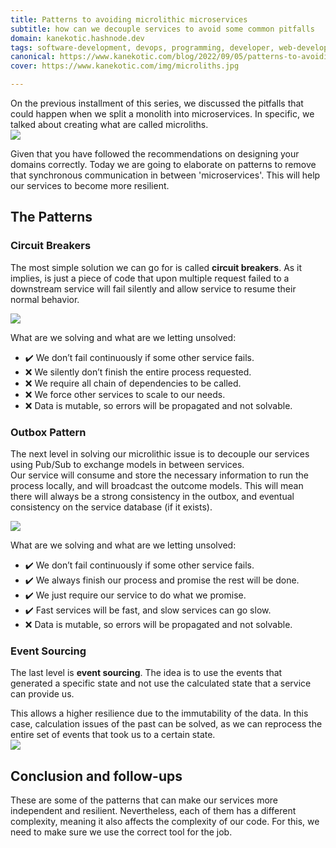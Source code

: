 ```yaml
---
title: Patterns to avoiding microlithic microservices
subtitle: how can we decouple services to avoid some common pitfalls
domain: kanekotic.hashnode.dev
tags: software-development, devops, programming, developer, web-development
canonical: https://www.kanekotic.com/blog/2022/09/05/patterns-to-avoiding-microlithic-microservices
cover: https://www.kanekotic.com/img/microliths.jpg

---
```

On the previous installment of this series, we discussed the pitfalls that could happen when we split a monolith into microservices. In specific, we talked about creating what are called microliths.  
![](https://www.kanekotic.com/img/microliths.jpg)

Given that you have followed the recommendations on designing your domains correctly. Today we are going to elaborate on patterns to remove that synchronous communication in between 'microservices'. This will help our services to become more resilient.

## The Patterns

### Circuit Breakers

The most simple solution we can go for is called **circuit breakers**. As it implies, is just a piece of code that upon multiple request failed to a downstream service will fail silently and allow service to resume their normal behavior.

![](https://www.kanekotic.com/img/circuitbreakerdesignpattern.png)

What are we solving and what are we letting unsolved:

* ✔️ We don’t fail continuously if some other service fails.
* ❌ We silently don’t finish the entire process requested.
* ❌ We require all chain of dependencies to be called.
* ❌ We force other services to scale to our needs.
* ❌ Data is mutable, so errors will be propagated and not solvable.

### Outbox Pattern

The next level in solving our microlithic issue is to decouple our services using Pub/Sub to exchange models in between services.  
Our service will consume and store the necessary information to run the process locally, and will broadcast the outcome models. This will mean there will always be a strong consistency in the outbox, and eventual consistency on the service database (if it exists).

![](https://www.kanekotic.com/img/reactivemicroliths.jpg)

What are we solving and what are we letting unsolved:

* ✔️ We don’t fail continuously if some other service fails.
* ✔️ We always finish our process and promise the rest will be done.
* ✔️ We just require our service to do what we promise.
* ✔️ Fast services will be fast, and slow services can go slow.
* ❌ Data is mutable, so errors will be propagated and not solvable.

### Event Sourcing

The last level is **event sourcing**. The idea is to use the events that generated a specific state and not use the calculated state that a service can provide us.

This allows a higher resilience due to the immutability of the data. In this case, calculation issues of the past can be solved, as we can reprocess the entire set of events that took us to a certain state.  
![](https://www.kanekotic.com/img/microsystems.jpg)

## Conclusion and follow-ups

These are some of the patterns that can make our services more independent and resilient. Nevertheless, each of them has a different complexity, meaning it also affects the complexity of our code. For this, we need to make sure we use the correct tool for the job.